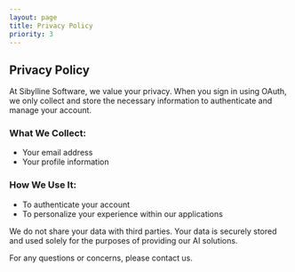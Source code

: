 ```yaml
---
layout: page
title: Privacy Policy
priority: 3
---
```


## Privacy Policy

At Sibylline Software, we value your privacy. When you sign in using OAuth, we only collect and store the necessary information to authenticate and manage your account.

### What We Collect:
- Your email address
- Your profile information

### How We Use It:
- To authenticate your account
- To personalize your experience within our applications

We do not share your data with third parties. Your data is securely stored and used solely for the purposes of providing our AI solutions.

For any questions or concerns, please contact us.